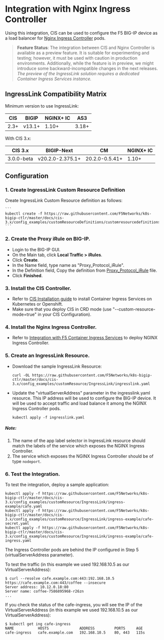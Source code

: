 # Integration with Nginx Ingress Controller

Using this integration, CIS can be used to configure the F5 BIG-IP device as a load balancer for  [Nginx Ingress Controller](https://docs.nginx.com/nginx-ingress-controller/) pods.

> **Feature Status**: The integration between CIS and Nginx Controller is available as a preview feature. It is suitable for experimenting and testing; however, it must be used with caution in production environments. Additionally, while the feature is in preview, we might introduce some backward-incompatible changes in the next releases. *The preview of the IngressLink solution requires a dedicated Container Ingress Services instance.*

## IngressLink Compatibility Matrix
Minimum version to use IngressLink:

| CIS | BIGIP | NGINX+ IC | AS3 |
| ------ | ------ | ------ | ------ |
| 2.3+ | v13.1+ | 1.10+ | 3.18+ | 

With CIS 3.x:

| CIS 3.x | BIGIP-Next       | CM             | NGINX+ IC |
| ------ |------------------|----------------|-----------|
| 3.0.0-beta | v20.2.0-2.375.1+ | 20.2.0-0.5.41+ |  1.10+    |


## Configuration

### 1.  Create IngressLink Custom Resource Definition

Create IngressLink Custom Resource definition as follows:

    ```
    kubectl create -f https://raw.githubusercontent.com/F5Networks/k8s-bigip-ctlr/master/docs/cis-3.x/config_examples/customResourceDefinitions/customresourcedefinitions.yml
    ```


### 2. Create the Proxy iRule on BIG-IP.

* Login to the BIG-IP GUI.
* On the Main tab, click **Local Traffic > iRules**.
* Click **Create**.
* In the Name field, type name as "Proxy_Protocol_iRule".
* In the Definition field, Copy the definition from [Proxy_Protocol_iRule](https://raw.githubusercontent.com/F5Networks/k8s-bigip-ctlr/master/docs/cis-3.x/config_examples/customResource/IngressLink/Proxy_Protocol_iRule) file.
* Click **Finished**.

### 3. Install the CIS Controller.

* Refer to [CIS Installation guide](https://clouddocs.f5.com/containers/latest/userguide/cis-helm.html) to install Container Ingress Services on Kubernetes or Openshift.
* Make sure that you deploy CIS in CRD mode (use "--custom-resource-mode=true" in your CIS Configuration).

### 4. Install the Nginx Ingress Controller.

* Refer to [Integration with F5 Container Ingress Services](https://docs.nginx.com/nginx-ingress-controller/installation/integrations/f5-ingresslink/) to deploy NGINX Ingress Controller.

### 5. Create an IngressLink Resource.

* Download the sample IngressLink Resource:

  ```curl -OL https://raw.githubusercontent.com/F5Networks/k8s-bigip-ctlr/master/docs/cis-3.x/config_examples/customResource/IngressLink/ingresslink.yaml```

* Update the "virtualServerAddress" parameter in the ingresslink.yaml resource. This IP address will be used to configure the BIG-IP device. It will be used to accept traffic and load balance it among the NGINX Ingress Controller pods.

  ```kubectl apply -f ingresslink.yaml```

##### Note:
1. The name of the app label selector in IngressLink resource should match the labels of the service which exposes the NGINX Ingress Controller.
2. The service which exposes the NGINX Ingress Controller should be of type ``nodeport``.

### 6. Test the Integration.

To test the integration, deploy a sample application:

    kubectl apply -f https://raw.githubusercontent.com/F5Networks/k8s-bigip-ctlr/master/docs/cis-3.x/config_examples/customResource/IngressLink/ingress-example/cafe.yaml
    kubectl apply -f https://raw.githubusercontent.com/F5Networks/k8s-bigip-ctlr/master/docs/cis-3.x/config_examples/customResource/IngressLink/ingress-example/cafe-secret.yaml
    kubectl apply -f https://raw.githubusercontent.com/F5Networks/k8s-bigip-ctlr/master/docs/cis-3.x/config_examples/customResource/IngressLink/ingress-example/cafe-ingress.yaml

The Ingress Controller pods are behind the IP configured in Step 5 (virtualServerAddress parameter).

To test the traffic (in this example we used 192.168.10.5 as our VirtualServerAddress):

    $ curl --resolve cafe.example.com:443:192.168.10.5 https://cafe.example.com:443/coffee --insecure
    Server address: 10.12.0.18:80
    Server name: coffee-7586895968-r26zn
    ...

If you check the status of the cafe-ingress, you will see the IP of the VirtualServerAddress (in this example we used 192.168.10.5 as our VirtualServerAddress):
```
$ kubectl get ing cafe-ingress
NAME           HOSTS              ADDRESS         PORTS     AGE
cafe-ingress   cafe.example.com   192.168.10.5    80, 443   115s
```
